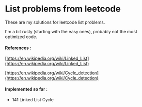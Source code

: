 # List problems from leetcode

These are my solutions for leetcode list problems.

I'm a bit rusty (starting with the easy ones), probably not the most optimized code.

#### References :
[https://en.wikipedia.org/wiki/Linked_List](https://en.wikipedia.org/wiki/Linked_List)

[https://en.wikipedia.org/wiki/Cycle_detection](https://en.wikipedia.org/wiki/Cycle_detection)
#### Implemented so far :
- 141 Linked List Cycle
